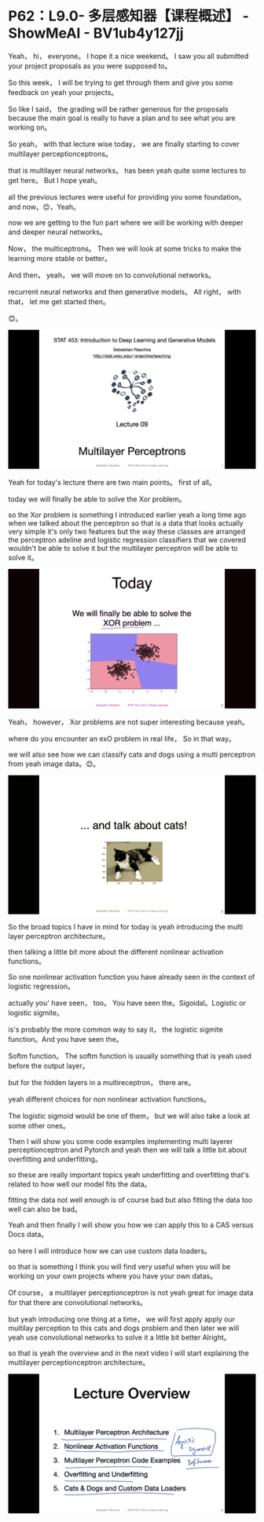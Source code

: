 # P62：L9.0- 多层感知器【课程概述】 - ShowMeAI - BV1ub4y127jj

Yeah， hi， everyone。 I hope it a nice weekend。 I saw you all submitted your project proposals as you were supposed to。

 So this week， I will be trying to get through them and give you some feedback on yeah your projects。

 So like I said， the grading will be rather generous for the proposals because the main goal is really to have a plan and to see what you are working on。

 So yeah， with that lecture wise today， we are finally starting to cover multilayer perceptionceptrons。

 that is multilayer neural networks。 has been yeah quite some lectures to get here。 But I hope yeah。

 all the previous lectures were useful for providing you some foundation。 and now。😊，Yeah。

 now we are getting to the fun part where we will be working with deeper and deeper neural networks。

 Now， the multiceptrons。 Then we will look at some tricks to make the learning more stable or better。

 And then， yeah， we will move on to convolutional networks。

 recurrent neural networks and then generative models。 All right， with that， let me get started then。

😊。

![](img/93d2119df903a9b39145c9847246ec3c_1.png)

Yeah for today's lecture there are two main points。 first of all。

 today we will finally be able to solve the Xor problem。

 so the Xor problem is something I introduced earlier yeah a long time ago when we talked about the perceptron so that is a data that looks actually very simple it's only two features but the way these classes are arranged the perceptron adeline and logistic regression classifiers that we covered wouldn't be able to solve it but the multilayer perceptron will be able to solve it。



![](img/93d2119df903a9b39145c9847246ec3c_3.png)

Yeah， however， Xor problems are not super interesting because yeah。

 where do you encounter an exO problem in real life， So in that way。

 we will also see how we can classify cats and dogs using a multi perceptron from yeah image data。😊。



![](img/93d2119df903a9b39145c9847246ec3c_5.png)

So the broad topics I have in mind for today is yeah introducing the multi layer perceptron architecture。

 then talking a little bit more about the different nonlinear activation functions。

 So one nonlinear activation function you have already seen in the context of logistic regression。

 actually you' have seen， too。 You have seen the。Sigoidal。Logistic or logistic sigmite。

 is's probably the more common way to say it， the logistic sigmite function。And you have seen the。

Softm function。 The softm function is usually something that is yeah used before the output layer。

 but for the hidden layers in a multireceptron， there are。

 yeah different choices for non nonlinear activation functions。

 The logistic sigmoid would be one of them， but we will also take a look at some other ones。

Then I will show you some code examples implementing multi layerer perceptionceptron and Pytorch and yeah then we will talk a little bit about overfitting and underfitting。

 so these are really important topics yeah underfitting and overfitting that's related to how well our model fits the data。

 fitting the data not well enough is of course bad but also fitting the data too well can also be bad。

Yeah and then finally I will show you how we can apply this to a CAS versus Docs data。

 so here I will introduce how we can use custom data loaders。

 so that is something I think you will find very useful when you will be working on your own projects where you have your own datas。

Of course， a multilayer perceptionceptron is not yeah great for image data for that there are convolutional networks。

 but yeah introducing one thing at a time， we will first apply apply our multilay perception to this cats and dogs problem and then later we will yeah use convolutional networks to solve it a little bit better Alright。

 so that is yeah the overview and in the next video I will start explaining the multilayer perceptionceptron architecture。



![](img/93d2119df903a9b39145c9847246ec3c_7.png)